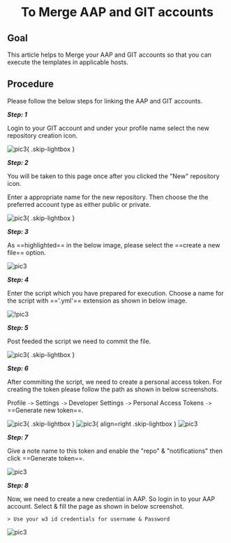 <h1 align="center">To Merge AAP and GIT accounts</h1>

## Goal

This article helps to Merge your AAP and GIT accounts so that you can execute the templates in applicable hosts.

## Procedure

Please follow the below steps for linking the AAP and GIT accounts.

***Step: 1***

Login to your GIT account and under your profile name select the new repository creation icon.

![pic3](./pictures/Picture_Merge_AAP_GIT1.png){ .skip-lightbox }

***Step: 2***

You will be taken to this page once after you clicked the "New" repository icon.

Enter a appropriate name for the new repository. Then choose the the preferred account type as either public or private.

![pic3](./pictures/Picture_Merge_AAP_GIT2.png){ .skip-lightbox }

***Step: 3***

As ==highlighted== in the below image, please select the ==create a new file== option.

![pic3](./pictures/Picture_Merge_AAP_GIT3.png)

***Step: 4***

Enter the script which you have prepared for execution. Choose a name for the script with =='.yml'== extension as shown in below image.

![!pic3](./pictures/Picture_Merge_AAP_GIT4.png)

***Step: 5***

Post feeded the script we need to commit the file.

![pic3](./pictures/Picture_Merge_AAP_GIT5.png){ .skip-lightbox }

***Step: 6***

After commiting the script, we need to create a personal access token. For creating the token please follow the path as shown in below screenshots.

Profile ``->`` Settings ``->`` Developer Settings ``->`` Personal Access Tokens ``->`` ==Generate new token==.

![pic3](./pictures/Picture_Merge_AAP_GIT6.png){ .skip-lightbox }
![pic3](./pictures/Picture_Merge_AAP_GIT7.png){ align=right .skip-lightbox }
![pic3](./pictures/Picture_Merge_AAP_GIT8.png)

***Step: 7***

Give a note name to this token and enable the "repo" & "notifications" then click ==Generate token==.

![pic3](./pictures/Picture_Merge_AAP_GIT9.png)

***Step: 8***

Now, we need to create a new credential in AAP. So login in to your AAP account. Select & fill the page as shown in below screenshot.

    > Use your w3 id credentials for username & Password

![pic3](./pictures/Picture_Merge_AAP_GIT11.png)

